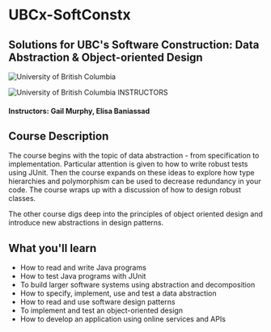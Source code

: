 # UBCx-SoftConstx
## Solutions for UBC's Software Construction: Data Abstraction & Object-oriented Design
![University of British Columbia](http://brand.ubc.ca/files/2016/04/NarrowSignature_ex_768_v3.png)

![University of British Columbia](http://i.imgur.com/Qktqnu1.png) INSTRUCTORS
#### Instructors: Gail Murphy, Elisa Baniassad

## Course Description

The course begins with the topic of data abstraction - from specification to implementation. Particular attention is given to how to write robust tests using JUnit. Then the course expands on these ideas to explore how type hierarchies and polymorphism can be used to decrease redundancy in your code. The course wraps up with a discussion of how to design robust classes.

The other course digs deep into the principles of object oriented design and introduce new abstractions in design patterns.


## What you'll learn

- How to read and write Java programs
- How to test Java programs with JUnit
- To build larger software systems using abstraction and decomposition
- How to specify, implement, use and test a data abstraction
- How to read and use software design patterns
- To implement and test an object-oriented design
- How to develop an application using online services and APIs
